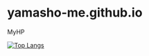 # yamasho-me.github.io
MyHP

[![Top Langs](https://github-readme-stats.vercel.app/api/top-langs/?username=yamasho-me
)](https://github.com/anuraghazra/github-readme-stats)